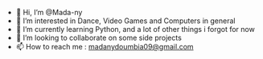 - 👋 Hi, I’m @Mada-ny
- 👀 I’m interested in Dance, Video Games and Computers in general
- 🌱 I’m currently learning Python, and a lot of other things i forgot for now
- 💞️ I’m looking to collaborate on some side projects
- 📫 How to reach me : madanydoumbia09@gmail.com


